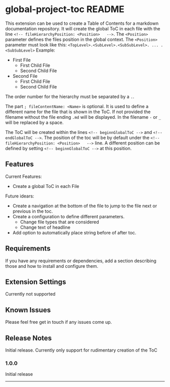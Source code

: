 # global-project-toc README

This extension can be used to create a Table of Contents for a markdown documentation repository.
It will create the global ToC in each file with the line `<!-- fileHierarchyPosition: <Position>   -->`.
The `<Position>` parameter defines the files position in the global context.
The `<Position>` parameter must look like this: `<TopLevel>.<SubLevel>.<SubSubLevel>. ... .<SubSubLevel>`
Example:
- First File <!-- fileHierarchyPosition: 1 -->
  - First Child File <!-- fileHierarchyPosition: 1.1 -->
  - Second Child File <!-- fileHierarchyPosition: 1.2 -->
- Second File <!-- fileHierarchyPosition: 2 -->
  - First Child File <!-- fileHierarchyPosition: 2.1 -->
  - Second Child File <!-- fileHierarchyPosition: 2.2 -->

The order number for the hierarchy must be separated by a `.`.

The part `; fileContentName: <Name>` is optional. 
It is used to define a different name for the file that is shown in the ToC.
If not provided the filename without the file ending `.md` will be displayed.
In the filename `-` or `_` will be replaced by a space.

The ToC will be created within the lines `<!-- beginnGlobalToC -->` and `<!-- endGlobalToC -->`.
The position of the toc will be by default under the `<!-- fileHierarchyPosition: <Position>   -->` line.
A different position can be defined by setting `<!-- beginnGlobalToC -->` at this position.

## Features

Current Features:
- Create a global ToC in each File

Future idears:
- Create a navigation at the bottom of the file to jump to the file next or previous in the toc.
- Create a configuration to define different parameters.
  - Change file types that are considered
  - Change text of headline
- Add option to automatically place string before of after toc.

## Requirements

If you have any requirements or dependencies, add a section describing those and how to install and configure them.

## Extension Settings

Currently not supported

## Known Issues

Please feel free get in touch if any issues come up.

## Release Notes

Initial release.
Currently only support for rudimentary creation of the ToC

### 1.0.0

Initial release

-----------------------------------------------------------------------------------------------------------

